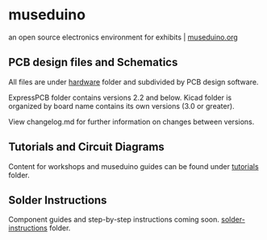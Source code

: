 # museduino
an open source electronics environment for exhibits
| <a href="https://museduino.org">museduino.org</a>


## PCB design files and Schematics

All files are under <a href="https://github.com/CTDL/museduino/tree/master/hardware">hardware</a>  folder and subdivided by PCB design software.

ExpressPCB folder contains versions 2.2 and below. Kicad folder is organized by board name contains its own versions (3.0 or greater).

View changelog.md for further information on changes between versions.


## Tutorials and Circuit Diagrams
Content for workshops and museduino guides can be found under 
<a href="https://github.com/CTDL/museduino/tree/master/tutorials">tutorials</a> folder.


## Solder Instructions
Component guides and step-by-step instructions coming soon.
<a href="https://github.com/CTDL/museduino/tree/master/solder-instructions">solder-instructions</a> folder.
